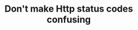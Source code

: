 ---
layout: post
title: "Don't make Http status codes confusing"
description: ""
categories: []
tags: []
thumbnail:
---